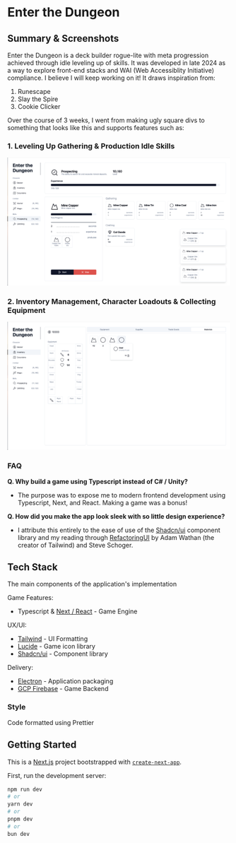 # Enter the Dungeon
## Summary & Screenshots
Enter the Dungeon is a deck builder rogue-lite with meta progression achieved through idle leveling up of skills. It was developed in late 2024 as a way to explore front-end stacks and WAI (Web Accessiblity Initiative) compliance. I believe I will keep working on it! It draws inspiration from:

1. Runescape
2. Slay the Spire
3. Cookie Clicker

Over the course of 3 weeks, I went from making ugly square divs to something that looks like this and supports features such as:

### 1. Leveling Up Gathering & Production Idle Skills

![sample](./docs/readme/overview.png)


### 2. Inventory Management, Character Loadouts & Collecting Equipment

![inventory](./docs/readme/inventory.png)

### FAQ
**Q. Why build a game using Typescript instead of C# / Unity?**
- The purpose was to expose me to modern frontend development using Typescript, Next, and React. Making a game was a bonus!

**Q. How did you make the app look sleek with so little design experience?**
- I attribute this entirely to the ease of use of the [Shadcn/ui](https://ui.shadcn.com) component library and my reading through [RefactoringUI](https://www.refactoringui.com) by Adam Wathan (the creator of Tailwind) and Steve Schoger.

## Tech Stack
The main components of the application's implementation

Game Features:
- Typescript & [Next / React](https://nextjs.org) - Game Engine

UX/UI:
- [Tailwind](https://tailwindcss.com) - UI Formatting
- [Lucide](https://lucide.dev/icons/) - Game icon library
- [Shadcn/ui](https://ui.shadcn.com) - Component library

Delivery:
- [Electron](https://www.electronjs.org) - Application packaging
- [GCP Firebase](https://firebase.google.com) - Game Backend

### Style
Code formatted using Prettier


## Getting Started
This is a [Next.js](https://nextjs.org/) project bootstrapped with [`create-next-app`](https://github.com/vercel/next.js/tree/canary/packages/create-next-app).

First, run the development server:

```bash
npm run dev
# or
yarn dev
# or
pnpm dev
# or
bun dev
```

